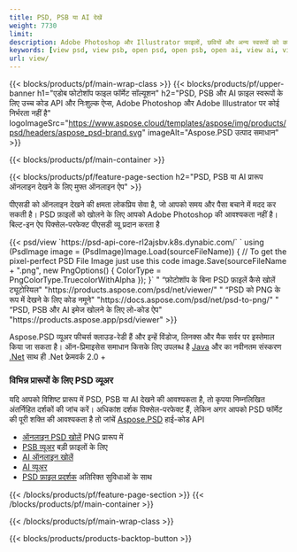 ```yaml
---
title: PSD, PSB या AI देखें
weight: 7730
limit: 
description: Adobe Photoshop और Illustrator फ़ाइलों, छवियों और अन्य स्वरूपों को कनवर्ट करें
keywords: [view psd, view psb, open psd, open psb, open ai, view ai, view image, open photoshop file, open illustrator file]
url: view/
---
```


{{< blocks/products/pf/main-wrap-class >}}
{{< blocks/products/pf/upper-banner h1="एडोब फोटोशॉप फाइल फॉर्मेट सॉल्यूशन" h2="PSD, PSB और AI फ़ाइल स्वरूपों के लिए उच्च कोड API और निःशुल्क ऐप्स, Adobe Photoshop और Adobe Illustrator पर कोई निर्भरता नहीं है" logoImageSrc="https://www.aspose.cloud/templates/aspose/img/products/psd/headers/aspose_psd-brand.svg" imageAlt="Aspose.PSD उत्पाद समाधान" >}}

{{< blocks/products/pf/main-container >}}

{{< blocks/products/pf/feature-page-section h2="PSD, PSB या AI प्रारूप ऑनलाइन देखने के लिए मुफ्त ऑनलाइन ऐप" >}}
<p>पीएसडी को ऑनलाइन देखने की क्षमता लोकप्रिय सेवा है, जो आपको समय और पैसा बचाने में मदद कर सकती है। PSD फ़ाइलों को खोलने के लिए आपको Adobe Photoshop की आवश्यकता नहीं है। बिल्ट-इन ऐप पिक्सेल-परफेक्ट पीएसडी व्यू प्रदान करता है</p>
{{< psd/view `https://psd-api-core-rl2ajsbv.k8s.dynabic.com/` 
`    using (PsdImage image = (PsdImage)Image.Load(sourceFileName))
    {
        // To get the pixel-perfect PSD File Image just use this code
        image.Save(sourceFileName + ".png",  new PngOptions() {  ColorType = PngColorType.TruecolorWithAlpha });
    }` "
“फ़ोटोशॉप के बिना PSD फ़ाइलें कैसे खोलें ट्यूटोरियल" "https://products.aspose.com/psd/net/viewer/" "
“PSD को PNG के रूप में देखने के लिए कोड नमूने"  "https://docs.aspose.com/psd/net/psd-to-png/" "
“PSD, PSB और AI इमेज खोलने के लिए लो-कोड ऐप" "https://products.aspose.app/psd/viewer" >}}
<p>Aspose.PSD व्यूअर फीचर्स क्लाउड-रेडी हैं और इन्हें विंडोज, लिनक्स और मैक सर्वर पर इस्तेमाल किया जा सकता है। ऑन-प्रिमाइसेस समाधान किसके लिए उपलब्ध है <a href="https://products.aspose.com/psd/java/">Java</a> और का नवीनतम संस्करण <a href="https://products.aspose.com/psd/net/">.Net</a> साथ ही .Net फ्रेमवर्क 2.0 +</p>

<h3 class="headingpdleft">विभिन्न प्रारूपों के लिए PSD व्यूअर</h3>
<p>यदि आपको विशिष्ट प्रारूप में PSD, PSB या AI देखने की आवश्यकता है, तो कृपया निम्नलिखित अंतर्निहित दर्शकों की जांच करें। अधिकांश दर्शक पिक्सेल-परफेक्ट हैं, लेकिन अगर आपको PSD फॉर्मेट की पूरी शक्ति की आवश्यकता है तो जांचें <a href="/psd/">Aspose.PSD</a> हाई-कोड API</p>
<ul>
<li><a href="open-psd-online">ऑनलाइन PSD खोलें</a> PNG प्रारूप में</li>
<li><a href="psb">PSB व्यूअर</a> बड़ी फ़ाइलों के लिए</li>
<li><a href="open-ai-online">AI ऑनलाइन खोलें</a></li>
<li><a href="ai">AI व्यूअर</a></li>
<li><a href="/psd/view/psd-file-viewer">PSD फ़ाइल प्रदर्शक</a> अतिरिक्त सुविधाओं के साथ</li>
</ul>

{{< /blocks/products/pf/feature-page-section >}}
{{< /blocks/products/pf/main-container >}}


{{< /blocks/products/pf/main-wrap-class >}}

{{< blocks/products/products-backtop-button >}}
